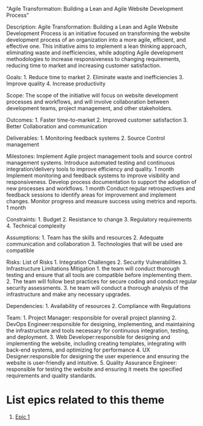 "Agile Transformation: Building a Lean and Agile Website Development Process"

Description: Agile Transformation: Building a Lean and Agile Website Development Process is an initiative focused on 
transforming the website development process of an organization into a more agile, efficient, and effective one. This 
initiative aims to implement a lean thinking approach, eliminating waste and inefficiencies, while adopting Agile development 
methodologies to increase responsiveness to changing requirements, reducing time to market and increasing customer satisfaction.

Goals: 
    1. Reduce time to market
    2. Eliminate waste and inefficiencies
    3. Improve quality 
    4. Increase productivity

Scope: The scope of the initiative will focus on website development processes and workflows, and will involve collaboration 
between development teams, project management, and other stakeholders.

Outcomes: 
    1. Faster time-to-market
    2. Improved customer satisfaction
    3. Better Collaboration and communication

Deliverables:
    1. Monitoring feedback systems
    2. Source Control management

Milestones:
Implement Agile project management tools and source control management systems. Introduce automated testing and
continuous integration/delivery tools to improve efficiency and quality. 1 month
Implement monitoring and feedback systems to improve visibility and responsiveness. Develop process documentation
to support the adoption of new processes and workflows. 1 month
Conduct regular retrospectives and feedback sessions to identify areas for improvement and implement changes. 
Monitor progress and measure success using metrics and reports. 1 month

Constraints:
    1. Budget
    2. Resistance to change
    3. Regulatory requirements
    4. Technical complexity

Assumptions: 
    1. Team has the skills and resources
    2. Adequate communication and collaboration
    3. Technologies that will be used are compatible

Risks: 
List of Risks
    1. Integration Challenges
    2. Security Vulnerabilities 
    3. Infrastructure Limitations
Mitigation
    1. the team will conduct thorough testing and ensure that all tools are compatible before implementing them.
    2. The team will follow best practices for secure coding and conduct regular security assessments.
    3. he team will conduct a thorough analysis of the infrastructure and make any necessary upgrades.

Dependencies: 
    1. Availability of resources
    2. Compliance with Regulations

Team: 
    1. Project Manager: responsible for overall project planning
    2. DevOps Engineer:responsible for designing, implementing, and maintaining the infrastructure and tools necessary 
for continuous integration, testing, and deployment.
    3. Web Developer:responsible for designing and implementing the website, including creating templates, integrating
with back-end systems, and optimizing for performance
    4. UX Designer:responsible for designing the user experience and ensuring the website is user-friendly and intuitive.
    5. Quality Assurance Engineer: responsible for testing the website and ensuring it meets the specified requirements
and quality standards.
    

# List epics related to this theme
1. [Epic 1](documentation/templates/theme/initiatives/epics/epic_template.md)